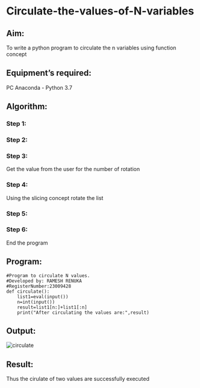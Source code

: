 # Circulate-the-values-of-N-variables
## Aim:
To write a python program to circulate the n variables using function concept
## Equipment’s required:
PC
Anaconda - Python 3.7
## Algorithm: 
### Step 1: 

### Step 2: 
### Step 3: 
Get the value from the user for the number of rotation
### Step 4: 
Using the slicing concept rotate the list

### Step 5: 
### Step 6: 
End the program
## Program:
```
#Program to circulate N values.
#Developed by: RAMESH RENUKA
#RegisterNumber:23009428
def circulate():
    list1=eval(input())
    n=int(input())
    result=list1[n:]+list1[:n]
    print("After circulating the values are:",result)
  ```
## Output:
![circulate](https://github.com/RenukaRamesh/Circulate-the-values-of-N-variables/assets/145742979/0899bf05-b4c2-4ba0-826a-86d582de8d21)


## Result:
Thus the cirulate of two values are successfully executed
